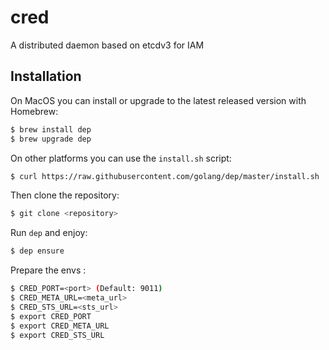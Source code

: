 # cred

A distributed daemon based on etcdv3 for IAM

## Installation

On MacOS you can install or upgrade to the latest released version with Homebrew:
```sh
$ brew install dep
$ brew upgrade dep
```

On other platforms you can use the `install.sh` script:

```sh
$ curl https://raw.githubusercontent.com/golang/dep/master/install.sh | sh
```

Then clone the repository:
```sh
$ git clone <repository>
```

Run `dep` and enjoy:
```sh
$ dep ensure
```

Prepare the envs :
```sh
$ CRED_PORT=<port> (Default: 9011)
$ CRED_META_URL=<meta_url>
$ CRED_STS_URL=<sts_url>
$ export CRED_PORT
$ export CRED_META_URL
$ export CRED_STS_URL
```
